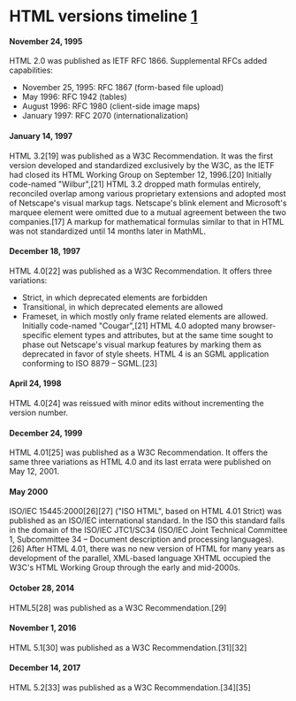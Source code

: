 # HTML versions timeline [1](https://en.wikipedia.org/wiki/HTML)

#### November 24, 1995
  HTML 2.0 was published as IETF RFC 1866. Supplemental RFCs added capabilities:
  *  November 25, 1995: RFC 1867 (form-based file upload)
  *  May 1996: RFC 1942 (tables)
  *  August 1996: RFC 1980 (client-side image maps)
  *  January 1997: RFC 2070 (internationalization)

#### January 14, 1997
  HTML 3.2[19] was published as a W3C Recommendation. It was the first version developed and standardized exclusively by the W3C, as the IETF had closed its HTML Working Group on September 12, 1996.[20]
  Initially code-named "Wilbur",[21] HTML 3.2 dropped math formulas entirely, reconciled overlap among various proprietary extensions and adopted most of Netscape's visual markup tags. Netscape's blink element and Microsoft's marquee element were omitted due to a mutual agreement between the two companies.[17] A markup for mathematical formulas similar to that in HTML was not standardized until 14 months later in MathML.

#### December 18, 1997
  HTML 4.0[22] was published as a W3C Recommendation. It offers three variations:
  * Strict, in which deprecated elements are forbidden
  * Transitional, in which deprecated elements are allowed
  * Frameset, in which mostly only frame related elements are allowed.
  Initially code-named "Cougar",[21] HTML 4.0 adopted many browser-specific element types and attributes, but at the same time sought to phase out Netscape's visual markup features by marking them as deprecated in favor of style sheets. HTML 4 is an SGML application conforming to ISO 8879 – SGML.[23]

#### April 24, 1998
  HTML 4.0[24] was reissued with minor edits without incrementing the version number.

#### December 24, 1999
  HTML 4.01[25] was published as a W3C Recommendation. It offers the same three variations as HTML 4.0 and its last errata were published on May 12, 2001.

#### May 2000
  ISO/IEC 15445:2000[26][27] ("ISO HTML", based on HTML 4.01 Strict) was published as an ISO/IEC international standard. In the ISO this standard falls in the domain of the ISO/IEC JTC1/SC34 (ISO/IEC Joint Technical Committee 1, Subcommittee 34 – Document description and processing languages).[26]
  After HTML 4.01, there was no new version of HTML for many years as development of the parallel, XML-based language XHTML occupied the W3C's HTML Working Group through the early and mid-2000s.

#### October 28, 2014
  HTML5[28] was published as a W3C Recommendation.[29]

#### November 1, 2016
  HTML 5.1[30] was published as a W3C Recommendation.[31][32]

#### December 14, 2017
  HTML 5.2[33] was published as a W3C Recommendation.[34][35]
